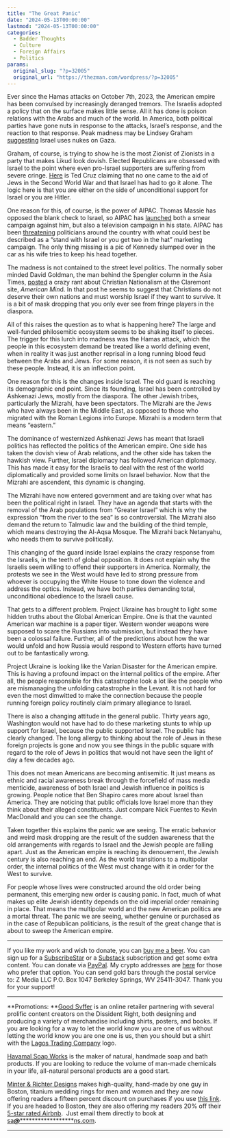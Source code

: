 ```yaml
---
title: "The Great Panic"
date: "2024-05-13T00:00:00"
lastmod: "2024-05-13T00:00:00"
categories:
  - Badder Thoughts
  - Culture
  - Foreign Affairs
  - Politics
params:
  original_slug: "?p=32005"
  original_url: "https://thezman.com/wordpress/?p=32005"
---
```


Ever since the Hamas attacks on October 7th, 2023, the American empire
has been convulsed by increasingly deranged tremors. The Israelis
adopted a policy that on the surface makes little sense. All it has done
is poison relations with the Arabs and much of the world. In America,
both political parties have gone nuts in response to the attacks,
Israel’s response, and the reaction to that response. Peak madness may
be Lindsey Graham <a
href="https://www.nbcnews.com/politics/politics-news/sen-lindsey-graham-says-israel-whatever-comparing-war-gaza-hiroshima-n-rcna151828"
rel="noopener" target="_blank">suggesting</a> Israel uses nukes on Gaza.

Graham, of course, is trying to show he is the most Zionist of Zionists
in a party that makes Likud look dovish. Elected Republicans are
obsessed with Israel to the point where even pro-Israel supporters are
suffering from severe cringe. <a
href="https://www.cruz.senate.gov/newsroom/videos/watch/sen-cruz-speaks-at-press-conference-on-biden-administration-withholding-weapons-from-israel"
rel="noopener" target="_blank">Here</a> is Ted Cruz claiming that no one
came to the aid of Jews in the Second World War and that Israel has had
to go it alone. The logic here is that you are either on the side of
unconditional support for Israel or you are Hitler.

One reason for this, of course, is the power of AIPAC. Thomas Massie has
opposed the blank check to Israel, so AIPAC has <a
href="https://jewishinsider.com/2024/05/aipac-united-democracy-project-thomas-massie-israel-record-primary-kentucky/"
rel="noopener" target="_blank">launched</a> both a smear campaign
against him, but also a television campaign in his state. AIPAC has been
<a href="https://www.aipacpac.org/2024election" rel="noopener"
target="_blank">threatening</a> politicians around the country with what
could best be described as a “stand with Israel or you get two in the
hat” marketing campaign. The only thing missing is a pic of Kennedy
slumped over in the car as his wife tries to keep his head together.

The madness is not contained to the street level politics. The normally
sober minded David Goldman, the man behind the Spengler column in the
Asia Times, <a
href="https://americanmind.org/salvo/christian-nationalism-and-israel/"
rel="noopener" target="_blank">posted</a> a crazy rant about Christian
Nationalism at the Claremont site, *American Min*d. In that post he
seems to suggest that Christians do not deserve their own nations and
must worship Israel if they want to survive. It is a bit of mask
dropping that you only ever see from fringe players in the diaspora.

All of this raises the question as to what is happening here? The large
and well-funded philosemitic ecosystem seems to be shaking itself to
pieces. The trigger for this lurch into madness was the Hamas attack,
which the people in this ecosystem demand be treated like a world
defining event, when in reality it was just another reprisal in a long
running blood feud between the Arabs and Jews. For some reason, it is
not seen as such by these people. Instead, it is an inflection point.

One reason for this is the changes inside Israel. The old guard is
reaching its demographic end point. Since its founding, Israel has been
controlled by Ashkenazi Jews, mostly from the diaspora. The other Jewish
tribes, particularly the Mizrahi, have been spectators. The Mizrahi are
the Jews who have always been in the Middle East, as opposed to those
who migrated with the Roman Legions into Europe. Mizrahi is a modern
term that means “eastern.”

The dominance of westernized Ashkenazi Jews has meant that Israeli
politics has reflected the politics of the American empire. One side has
taken the dovish view of Arab relations, and the other side has taken
the hawkish view. Further, Israel diplomacy has followed American
diplomacy. This has made it easy for the Israelis to deal with the rest
of the world diplomatically and provided some limits on Israel behavior.
Now that the Mizrahi are ascendent, this dynamic is changing.

The Mizrahi have now entered government and are taking over what has
been the political right in Israel. They have an agenda that starts with
the removal of the Arab populations from “Greater Israel” which is why
the expression “from the river to the sea” is so controversial. The
Mizrahi also demand the return to Talmudic law and the building of the
third temple, which means destroying the Al-Aqsa Mosque. The Mizrahi
back Netanyahu, who needs them to survive politically.

This changing of the guard inside Israel explains the crazy response
from the Israelis, in the teeth of global opposition. It does not
explain why the Israelis seem willing to offend their supporters in
America. Normally, the protests we see in the West would have led to
strong pressure from whoever is occupying the White House to tone down
the violence and address the optics. Instead, we have both parties
demanding total, unconditional obedience to the Israeli cause.

That gets to a different problem. Project Ukraine has brought to light
some hidden truths about the Global American Empire. One is that the
vaunted American war machine is a paper tiger. Western wonder weapons
were supposed to scare the Russians into submission, but instead they
have been a colossal failure. Further, all of the predictions about how
the war would unfold and how Russia would respond to Western efforts
have turned out to be fantastically wrong.

Project Ukraine is looking like the Varian Disaster for the American
empire. This is having a profound impact on the internal politics of the
empire. After all, the people responsible for this catastrophe look a
lot like the people who are mismanaging the unfolding catastrophe in the
Levant. It is not hard for even the most dimwitted to make the
connection because the people running foreign policy routinely claim
primary allegiance to Israel.

There is also a changing attitude in the general public. Thirty years
ago, Washington would not have had to do these marketing stunts to whip
up support for Israel, because the public supported Israel. The public
has clearly changed. The long allergy to thinking about the role of Jews
in these foreign projects is gone and now you see things in the public
square with regard to the role of Jews in politics that would not have
seen the light of day a few decades ago.

This does not mean Americans are becoming antisemitic. It just means as
ethnic and racial awareness break through the forcefield of mass media
menticide, awareness of both Israel and Jewish influence in politics is
growing. People notice that Ben Shapiro cares more about Israel than
America. They are noticing that public officials love Israel more than
they think about their alleged constituents. Just compare Nick Fuentes
to Kevin MacDonald and you can see the change.

Taken together this explains the panic we are seeing. The erratic
behavior and weird mask dropping are the result of the sudden awareness
that the old arrangements with regards to Israel and the Jewish people
are falling apart. Just as the American empire is reaching its
denouement, the Jewish century is also reaching an end. As the world
transitions to a multipolar order, the internal politics of the West
must change with it in order for the West to survive.

For people whose lives were constructed around the old order being
permanent, this emerging new order is causing panic. In fact, much of
what makes up elite Jewish identity depends on the old imperial order
remaining in place. That means the multipolar world and the new American
politics are a mortal threat. The panic we are seeing, whether genuine
or purchased as in the case of Republican politicians, is the result of
the great change that is about to sweep the American empire.

------------------------------------------------------------------------

If you like my work and wish to donate, you can
<a href="https://www.buymeacoffee.com/mujolulu" rel="noopener"
target="_blank">buy me a beer</a>. You can sign up for a
<a href="https://www.subscribestar.com/the-z-blog" rel="noopener"
target="_blank">SubscribeStar</a> or a
<a href="https://thedissident.substack.com/" rel="noopener"
target="_blank">Substack</a> subscription and get some extra content.
You can donate via <a
href="https://www.paypal.com/donate/?cmd=_s-xclick&amp;hosted_button_id=UDAS2Q8JYA6CN&amp;source=url"
rel="noopener" target="_blank">PayPal</a>. My crypto addresses are
<a href="https://thezman.com/wordpress/?page_id=22713" rel="noopener"
target="_blank">here</a> for those who prefer that option. You can send
gold bars through the postal service to: Z Media LLC P.O. Box 1047
Berkeley Springs, WV 25411-3047. Thank you for your support!

------------------------------------------------------------------------

**Promotions: **<a href="https://goodsvffer.com/" rel="noopener" target="_blank">Good
Svffer</a> is an online retailer partnering with several prolific
content creators on the Dissident Right, both designing and producing a
variety of merchandise including shirts, posters, and books. If you are
looking for a way to let the world know you are one of us without
letting the world know you are one one is us, then you should but a
shirt with the
<a href="https://goodsvffer.com/products/lagos-trading-company"
rel="noopener" target="_blank">Lagos Trading Company</a> logo.

<a href="https://havamalsoapworks.com/" rel="noopener"
target="_blank">Havamal Soap Works</a> is the maker of natural, handmade
soap and bath products. If you are looking to reduce the volume of
man-made chemicals in your life, all-natural personal products are a
good start.

<a href="https://www.minterandrichterdesigns.com/"
rel="noreferrer nofollow noopener" target="_blank">Minter &amp; Richter
Designs</a> makes high-quality, hand-made by one guy in Boston, titanium
wedding rings for men and women and they are now offering readers a
fifteen percent discount on purchases if you use
<a href="https://www.minterandrichterdesigns.com/discount/ZMAN"
rel="noreferrer nofollow noopener" target="_blank">this link</a>.
<span class="highlight"><span class="colour"><span class="font"><span class="size">If
you are headed to Boston, they are also offering my readers 20% off
their <a
href="https://www.airbnb.com/users/7988017/listings?user_id=7988017&amp;s=3"
rel="noopener noreferrer" target="_blank">5-star rated Airbnb</a>.  Just
email them directly to book at
<a href="mailto:sa***@*********************ns.com"
data-original-string="tIorsjc/KxE+lp/x8oC7Pw==cb7ckpT8on2HYSkolIZcFmN0RTY7kR9eILHpyUWNBoo7yArsbNN7HEC1bKvaMdwkK2A"><span
class="apbct-email-encoder"
data-original-string="GfYb1cO6ZyTYPyaA0rDslA==cb7iddKbYu106NB8spHiL60paziwdq1dQi6qSLk0CBuJdH7aqywYSYt4uFds8sJFrbK"
title="This contact has been encoded by Anti-Spam by CleanTalk. Click to decode. To finish the decoding make sure that JavaScript is enabled in your browser.">sa<span
class="apbct-blur">***</span>@<span
class="apbct-blur">*********************</span>ns.com</span></a>.</span></span></span></span>

------------------------------------------------------------------------
